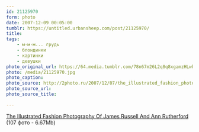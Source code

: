 ```yaml
---
id: 21125970
form: photo
date: 2007-12-09 00:05:00
tumblr: https://untitled.urbansheep.com/post/21125970/
title:
tags:
    - м-м-м... грудь
    - блондинки
    - картинки
    - девушки
photo_original_url: https://64.media.tumblr.com/78n67m26L2q8q8xgamzHLwkD_540.jpg
photo: /media/21125970.jpg
photo_caption: 
photo_source: http://2photo.ru/2007/12/07/the_illustrated_fashion_photography_of_james_russell_and_ann_rutherford.html
photo_source_url:
photo_source_title:

---
```


<p><a href="http://2photo.ru/2007/12/07/the_illustrated_fashion_photography_of_james_russell_and_ann_rutherford.html">The Illustrated Fashion Photography Of James Russell And Ann Rutherford</a> (107 фото - 6.67Mb)</p>
